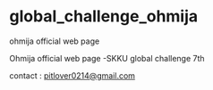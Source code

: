 # global_challenge_ohmija
ohmija official web page

Ohmija official web page
-SKKU global challenge 7th

contact : pitlover0214@gmail.com
